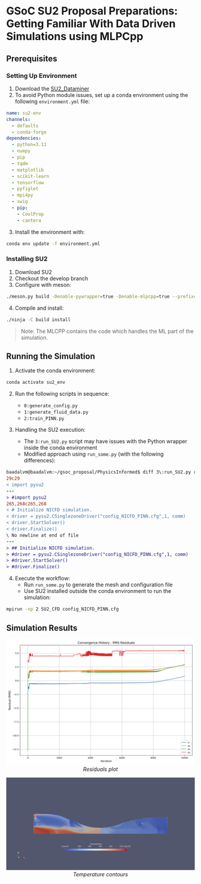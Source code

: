 # GSoC SU2 Proposal Preparations: Getting Familiar With Data Driven Simulations using MLPCpp

## Prerequisites

### Setting Up Environment

1. Download the [SU2_Dataminer](https://github.com/EvertBunschoten/SU2_DataMiner)
2. To avoid Python module issues, set up a conda environment using the following `environment.yml` file:

```yaml
name: su2-env
channels:
  - defaults
  - conda-forge
dependencies:
  - python=3.11
  - numpy
  - pip
  - tqdm
  - matplotlib
  - scikit-learn
  - tensorflow
  - pyfiglet
  - mpi4py
  - swig
  - pip:
    - CoolProp
    - cantera
```

3. Install the environment with:

```bash
conda env update -f environment.yml
```

### Installing SU2

1. Download SU2
2. Checkout the develop branch
3. Configure with meson:

```bash
./meson.py build -Denable-pywrapper=true -Denable-mlpcpp=true --prefix=/home/baadalvm/su2_develop/SU2
```

4. Compile and install:

```bash
./ninja -C build install
```

> Note: The MLCPP contains the code which handles the ML part of the simulation.

## Running the Simulation

1. Activate the conda environment:

```bash
conda activate su2_env
```

2. Run the following scripts in sequence:
   - `0:generate_config.py`
   - `1:generate_fluid_data.py`
   - `2:train_PINN.py`

3. Handling the SU2 execution:
   - The `3:run_SU2.py` script may have issues with the Python wrapper inside the conda environment
   - Modified approach using `run_some.py` (with the following differences):

```diff
baadalvm@baadalvm:~/gsoc_proposal/PhysicsInformed$ diff 3\:run_SU2.py run_some.py 
29c29
< import pysu2
---
> #import pysu2
265,268c265,268
< # Initialize NICFD simulation.
< driver = pysu2.CSinglezoneDriver("config_NICFD_PINN.cfg",1, comm)
< driver.StartSolver()
< driver.Finalize()
\ No newline at end of file
---
> ## Initialize NICFD simulation.
> #driver = pysu2.CSinglezoneDriver("config_NICFD_PINN.cfg",1, comm)
> #driver.StartSolver()
> #driver.Finalize()
```

4. Execute the workflow:
   - Run `run_some.py` to generate the mesh and configuration file
   - Use SU2 installed outside the conda environment to run the simulation:

```bash
mpirun -np 2 SU2_CFD config_NICFD_PINN.cfg
```

## Simulation Results

<p align="center">
  <img src="PhysicsInformed/rms_residuals.png" alt="residual plot">
  <br>
  <em>Residuals plot</em>
</p>

<p align="center">
  <img src="PhysicsInformed/gsoc_proposal_temp.png" alt="temperature plot">
  <br>
  <em>Temperature contours</em>
</p>

